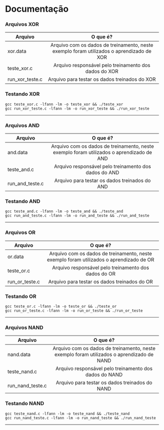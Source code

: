 # Documentação

### Arquivos XOR

| Arquivo        | O que é?     |
| ------------- |:-------------:| 
| xor.data      | Arquivo com os dados de treinamento, neste exemplo foram utilizados o aprendizado de XOR |
| teste_xor.c      | Arquivo responsável pelo treinamento dos dados do XOR |
| run_xor_teste.c | Arquivo para testar os dados treinados do XOR |

### Testando XOR
```shell
gcc teste_xor.c -lfann -lm -o teste_xor && ./teste_xor
gcc run_xor_teste.c -lfann -lm -o run_xor_teste && ./run_xor_teste
```
------

### Arquivos AND

| Arquivo        | O que é?     |
| ------------- |:-------------:| 
| and.data      | Arquivo com os dados de treinamento, neste exemplo foram utilizados o aprendizado de AND |
| teste_and.c   | Arquivo responsável pelo treinamento dos dados do AND |
| run_and_teste.c | Arquivo para testar os dados treinados do AND |

### Testando AND
```shell
gcc teste_and.c -lfann -lm -o teste_and && ./teste_and
gcc run_and_teste.c -lfann -lm -o run_and_teste && ./run_and_teste
```
------

### Arquivos OR

| Arquivo        | O que é?     |
| ------------- |:-------------:| 
| or.data      | Arquivo com os dados de treinamento, neste exemplo foram utilizados o aprendizado de OR |
| teste_or.c   | Arquivo responsável pelo treinamento dos dados do OR |
| run_or_teste.c | Arquivo para testar os dados treinados do OR |

### Testando OR
```shell
gcc teste_or.c -lfann -lm -o teste_or && ./teste_or
gcc run_or_teste.c -lfann -lm -o run_or_teste && ./run_or_teste
```
------

### Arquivos NAND

| Arquivo        | O que é?     |
| ------------- |:-------------:| 
| nand.data      | Arquivo com os dados de treinamento, neste exemplo foram utilizados o aprendizado de NAND |
| teste_nand.c   | Arquivo responsável pelo treinamento dos dados do NAND |
| run_nand_teste.c | Arquivo para testar os dados treinados do NAND |

### Testando NAND
```shell
gcc teste_nand.c -lfann -lm -o teste_nand && ./teste_nand
gcc run_nand_teste.c -lfann -lm -o run_nand_teste && ./run_nand_teste
```
------